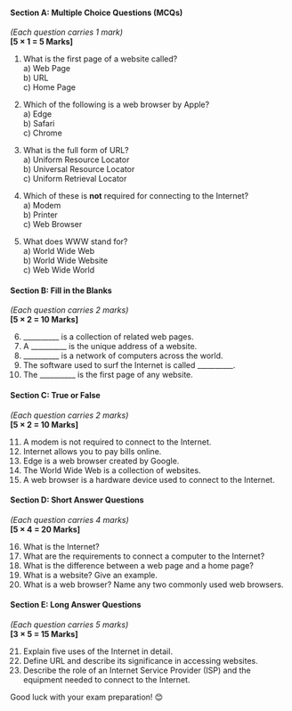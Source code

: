 #### **Section A: Multiple Choice Questions (MCQs)**  
*(Each question carries 1 mark)*  
**[5 × 1 = 5 Marks]**  

1. What is the first page of a website called?  
   a) Web Page  
   b) URL  
   c) Home Page  

2. Which of the following is a web browser by Apple?  
   a) Edge  
   b) Safari  
   c) Chrome  

3. What is the full form of URL?  
   a) Uniform Resource Locator  
   b) Universal Resource Locator  
   c) Uniform Retrieval Locator  

4. Which of these is **not** required for connecting to the Internet?  
   a) Modem  
   b) Printer  
   c) Web Browser  

5. What does WWW stand for?  
   a) World Wide Web  
   b) World Wide Website  
   c) Web Wide World  
 
#### **Section B: Fill in the Blanks**  
*(Each question carries 2 marks)*  
**[5 × 2 = 10 Marks]**  

6. __________ is a collection of related web pages.  
7. A __________ is the unique address of a website.  
8. __________ is a network of computers across the world.  
9. The software used to surf the Internet is called __________.  
10. The __________ is the first page of any website.  
 
#### **Section C: True or False**  
*(Each question carries 2 marks)*  
**[5 × 2 = 10 Marks]**  

11. A modem is not required to connect to the Internet.  
12. Internet allows you to pay bills online.  
13. Edge is a web browser created by Google.  
14. The World Wide Web is a collection of websites.  
15. A web browser is a hardware device used to connect to the Internet.  
 
#### **Section D: Short Answer Questions**  
*(Each question carries 4 marks)*  
**[5 × 4 = 20 Marks]**  

16. What is the Internet?  
17. What are the requirements to connect a computer to the Internet?  
18. What is the difference between a web page and a home page?  
19. What is a website? Give an example.  
20. What is a web browser? Name any two commonly used web browsers.  
 
#### **Section E: Long Answer Questions**  
*(Each question carries 5 marks)*  
**[3 × 5 = 15 Marks]**  

21. Explain five uses of the Internet in detail.  
22. Define URL and describe its significance in accessing websites.  
23. Describe the role of an Internet Service Provider (ISP) and the equipment needed to connect to the Internet.  

Good luck with your exam preparation! 😊
